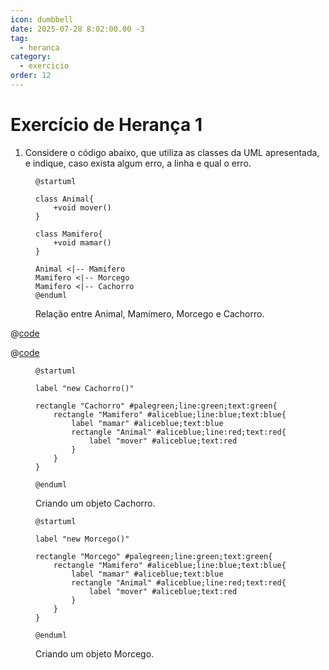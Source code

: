 ```yaml
---
icon: dumbbell
date: 2025-07-28 8:02:00.00 -3
tag:
  - heranca
category:
  - exercicio
order: 12
---
```


# Exercício de Herança 1

1. Considere o código abaixo, que utiliza as classes da UML apresentada, e indique, caso exista algum erro, a linha e qual o erro.

<figure>

```plantuml{kroki=true}
@startuml

class Animal{
    +void mover()
}

class Mamifero{
    +void mamar()
}

Animal <|-- Mamifero
Mamifero <|-- Morcego
Mamifero <|-- Cachorro
@enduml
```

<figcaption>Relação entre Animal, Mamímero, Morcego e Cachorro.</figcaption>
</figure>

@[code](../code/heranca/code1.java)

@[code](../code/heranca/code2.java)


<figure>

```plantuml{kroki=true}
@startuml 

label "new Cachorro()"

rectangle "Cachorro" #palegreen;line:green;text:green{
    rectangle "Mamifero" #aliceblue;line:blue;text:blue{
        label "mamar" #aliceblue;text:blue   
        rectangle "Animal" #aliceblue;line:red;text:red{
            label "mover" #aliceblue;text:red   
        }
    }
} 

@enduml
```

<figcaption>Criando um objeto Cachorro.</figcaption>
</figure>

<figure>

```plantuml{kroki=true}
@startuml 

label "new Morcego()"

rectangle "Morcego" #palegreen;line:green;text:green{
    rectangle "Mamifero" #aliceblue;line:blue;text:blue{
        label "mamar" #aliceblue;text:blue   
        rectangle "Animal" #aliceblue;line:red;text:red{
            label "mover" #aliceblue;text:red   
        }
    }
} 

@enduml
```

<figcaption>Criando um objeto Morcego.</figcaption>
</figure>
